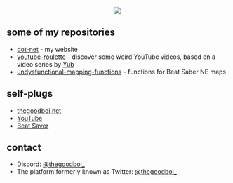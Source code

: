<p align="center">
	<img src="https://cdn.discordapp.com/attachments/803471147898241027/1143782211695423518/banner.png">
</p>

## some of my repositories

- [dot-net](https://github.com/TheGoodBoi411/dot-net) - my website
- [youtube-roulette](https://thegoodboi411.github.io/youtube-roulette/) - discover some weird YouTube videos, based on a video series by [Yub](youtube.com/yub)
- [undysfunctional-mapping-functions](https://github.com/TheGoodBoi411/undysfunctional-mapping-functions) - functions for Beat Saber NE maps

## self-plugs

- [thegoodboi.net](https://thegoodboi.net)
- [YouTube](https://www.youtube.com/channel/UC-aOekaRwdZTvdcTl2YBIRg)
- [Beat Saver](https://beatsaver.com/profile/4284638)

## contact

- Discord: [@thegoodboi_](https://discord.com/users/515025828736794654)
- The platform formerly known as Twitter: [@thegoodboi_](https://twitter.com/thegoodboi_)
  
<!--
**TheGoodBoi411/thegoodboi411** is a ✨ _special_ ✨ repository because its `README.md` (this file) appears on your GitHub profile.

Here are some ideas to get you started:

- 🔭 I’m currently working on ...
- 🌱 I’m currently learning ...
- 👯 I’m looking to collaborate on ...
- 🤔 I’m looking for help with ...
- 💬 Ask me about ...
- 📫 How to reach me: ...
- 😄 Pronouns: ...
- ⚡ Fun fact: ...
-->
